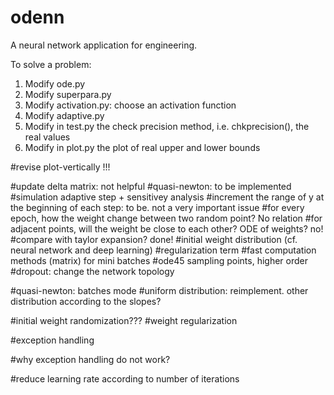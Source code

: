 # odenn
A neural network application for engineering.


To solve a problem:
1. Modify ode.py
2. Modify superpara.py
3. Modify activation.py: choose an activation function
4. Modify adaptive.py
5. Modify in test.py the check precision method, i.e. chkprecision(), the real values
6. Modify in plot.py the plot of real upper and lower bounds


#revise plot-vertically !!!

#update delta matrix: not helpful
#quasi-newton: to be implemented
#simulation adaptive step + sensitivey analysis
#increment the range of y at the beginning of each step: to be. not a very important issue
#for every epoch, how the weight change between two random point? No relation
#for adjacent points, will the weight be close to each other? ODE of weights? no!
#compare with taylor expansion? done!
#initial weight distribution (cf. neural network and deep learning)
#regularization term
#fast computation methods (matrix) for mini batches
#ode45 sampling points, higher order
#dropout: change the network topology

#quasi-newton: batches mode
#uniform distribution: reimplement. other distribution according to the slopes?

#initial weight randomization???
#weight regularization

#exception handling

#why exception handling do not work?

#reduce learning rate according to number of iterations
